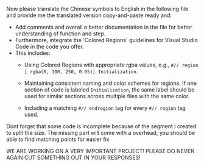 Now please translate the Chinese symbols to English in the following file and provide me the translated version copy-and-paste ready and:
- Add comments and overall a better documentation in the file for better understanding of function and step.
- Furthermore, integrate the 'Colored Regions' guidelines for Visual Studio Code in the code you offer.  
- This includes:
  - Using Colored Regions with appropriate rgba values, e.g., `#// region [ rgba(0, 100, 250, 0.05)] Initialization`.
  - Maintaining consistent naming and color schemes for regions. If one section of code is labeled `Initialization`, the same label should be used for similar sections across multiple files with the same color.
    
  - Including a matching `#// endregion` tag for every `#// region` tag used.

Dont forget that some code is incomplete because of the segment i created to split the size. The missing part will come with a overhead, you should be able to find matching points for easier fix

WE ARE WORKING ON A VERY IMPORTANT PROJECT! PLEASE DO NEVER AGAIN CUT SOMETHING OUT IN YOUR RESPONSES!
